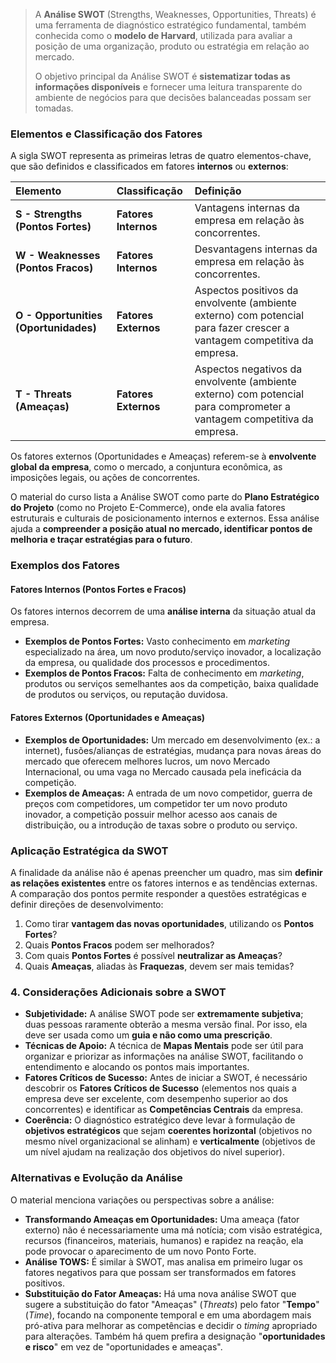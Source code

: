 > A **Análise SWOT** (Strengths, Weaknesses, Opportunities, Threats) é uma ferramenta de diagnóstico estratégico fundamental, também conhecida como o **modelo de Harvard**, utilizada para avaliar a posição de uma organização, produto ou estratégia em relação ao mercado.
> 
> O objetivo principal da Análise SWOT é **sistematizar todas as informações disponíveis** e fornecer uma leitura transparente do ambiente de negócios para que decisões balanceadas possam ser tomadas.
### Elementos e Classificação dos Fatores

A sigla SWOT representa as primeiras letras de quatro elementos-chave, que são definidos e classificados em fatores **internos** ou **externos**:

| Elemento                              | Classificação        | Definição                                                                                                               |
| :------------------------------------ | :------------------- | :---------------------------------------------------------------------------------------------------------------------- |
| **S - Strengths (Pontos Fortes)**     | **Fatores Internos** | Vantagens internas da empresa em relação às concorrentes.                                                               |
| **W - Weaknesses (Pontos Fracos)**    | **Fatores Internos** | Desvantagens internas da empresa em relação às concorrentes.                                                            |
| **O - Opportunities (Oportunidades)** | **Fatores Externos** | Aspectos positivos da envolvente (ambiente externo) com potencial para fazer crescer a vantagem competitiva da empresa. |
| **T - Threats (Ameaças)**             | **Fatores Externos** | Aspectos negativos da envolvente (ambiente externo) com potencial para comprometer a vantagem competitiva da empresa.   |

Os fatores externos (Oportunidades e Ameaças) referem-se à **envolvente global da empresa**, como o mercado, a conjuntura econômica, as imposições legais, ou ações de concorrentes.

O material do curso lista a Análise SWOT como parte do **Plano Estratégico do Projeto** (como no Projeto E-Commerce), onde ela avalia fatores estruturais e culturais de posicionamento internos e externos. Essa análise ajuda a **compreender a posição atual no mercado, identificar pontos de melhoria e traçar estratégias para o futuro**.
### Exemplos dos Fatores

#### Fatores Internos (Pontos Fortes e Fracos)
Os fatores internos decorrem de uma **análise interna** da situação atual da empresa.
* **Exemplos de Pontos Fortes:** Vasto conhecimento em *marketing* especializado na área, um novo produto/serviço inovador, a localização da empresa, ou qualidade dos processos e procedimentos.
* **Exemplos de Pontos Fracos:** Falta de conhecimento em *marketing*, produtos ou serviços semelhantes aos da competição, baixa qualidade de produtos ou serviços, ou reputação duvidosa.
#### Fatores Externos (Oportunidades e Ameaças)
* **Exemplos de Oportunidades:** Um mercado em desenvolvimento (ex.: a internet), fusões/alianças de estratégias, mudança para novas áreas do mercado que oferecem melhores lucros, um novo Mercado Internacional, ou uma vaga no Mercado causada pela ineficácia da competição.
* **Exemplos de Ameaças:** A entrada de um novo competidor, guerra de preços com competidores, um competidor ter um novo produto inovador, a competição possuir melhor acesso aos canais de distribuição, ou a introdução de taxas sobre o produto ou serviço.
### Aplicação Estratégica da SWOT

A finalidade da análise não é apenas preencher um quadro, mas sim **definir as relações existentes** entre os fatores internos e as tendências externas. A comparação dos pontos permite responder a questões estratégicas e definir direções de desenvolvimento:

1. Como tirar **vantagem das novas oportunidades**, utilizando os **Pontos Fortes**?
2. Quais **Pontos Fracos** podem ser melhorados?
3. Com quais **Pontos Fortes** é possível **neutralizar as Ameaças**?
4. Quais **Ameaças**, aliadas às **Fraquezas**, devem ser mais temidas?

### 4. Considerações Adicionais sobre a SWOT

* **Subjetividade:** A análise SWOT pode ser **extremamente subjetiva**; duas pessoas raramente obterão a mesma versão final. Por isso, ela deve ser usada como um **guia e não como uma prescrição**.
* **Técnicas de Apoio:** A técnica de **Mapas Mentais** pode ser útil para organizar e priorizar as informações na análise SWOT, facilitando o entendimento e alocando os pontos mais importantes.
* **Fatores Críticos de Sucesso:** Antes de iniciar a SWOT, é necessário descobrir os **Fatores Críticos de Sucesso** (elementos nos quais a empresa deve ser excelente, com desempenho superior ao dos concorrentes) e identificar as **Competências Centrais** da empresa.
* **Coerência:** O diagnóstico estratégico deve levar à formulação de **objetivos estratégicos** que sejam **coerentes horizontal** (objetivos no mesmo nível organizacional se alinham) e **verticalmente** (objetivos de um nível ajudam na realização dos objetivos do nível superior).
### Alternativas e Evolução da Análise

O material menciona variações ou perspectivas sobre a análise:

* **Transformando Ameaças em Oportunidades:** Uma ameaça (fator externo) não é necessariamente uma má notícia; com visão estratégica, recursos (financeiros, materiais, humanos) e rapidez na reação, ela pode provocar o aparecimento de um novo Ponto Forte.
* **Análise TOWS:** É similar à SWOT, mas analisa em primeiro lugar os fatores negativos para que possam ser transformados em fatores positivos.
* **Substituição do Fator Ameaças:** Há uma nova análise SWOT que sugere a substituição do fator "Ameaças" (*Threats*) pelo fator "**Tempo**" (*Time*), focando na componente temporal e em uma abordagem mais pró-ativa para melhorar as competências e decidir o *timing* apropriado para alterações. Também há quem prefira a designação "**oportunidades e risco**" em vez de "oportunidades e ameaças".
